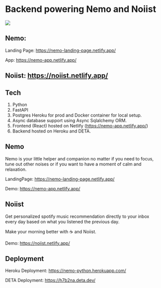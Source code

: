 # Backend powering Nemo and Noiist

<img src="https://nemo-landing-page.netlify.app/images/happy_music.svg" />

## Nemo:

Landing Page: https://nemo-landing-page.netlify.app/

App: https://nemo-app.netlify.app/

## Noiist: https://noiist.netlify.app/

## Tech

1. Python
2. FastAPI
3. Postgres Heroku for prod and Docker container for local setup.
4. Async database support using Async Sqlalchemy ORM.
5. Frontend (React) hosted on Netlify (https://nemo-app.netlify.app/)
6. Backend hosted on Heroku and DETA.

## Nemo

Nemo is your little helper and companion no matter if you need to focus, tune out other noises or if you want to have a moment of calm and relaxation.

LandingPage: https://nemo-landing-page.netlify.app/

Demo: https://nemo-app.netlify.app/

## Noiist

Get personalized spotify music recommendation directly to your inbox every day based on what you listened the previous day.

Make your morning better with ☕ and Noiist.

Demo: https://noiist.netlify.app/

## Deployment

Heroku Deployment:
https://nemo-python.herokuapp.com/

DETA Deployment:
https://h7b2na.deta.dev/
